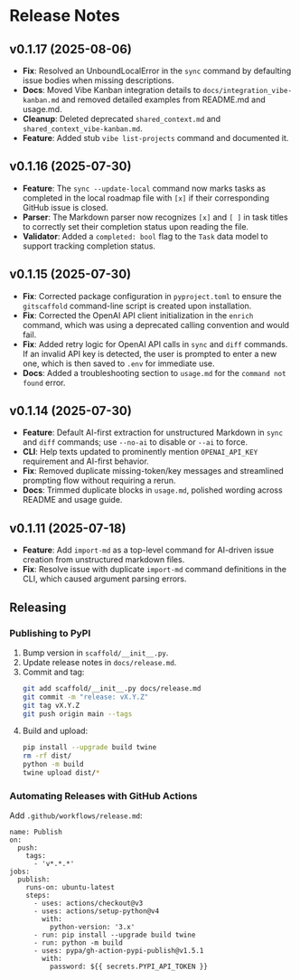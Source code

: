 # Release Notes

## v0.1.17 (2025-08-06)
- **Fix**: Resolved an UnboundLocalError in the `sync` command by defaulting issue bodies when missing descriptions.
- **Docs**: Moved Vibe Kanban integration details to `docs/integration_vibe-kanban.md` and removed detailed examples from README.md and usage.md.
- **Cleanup**: Deleted deprecated `shared_context.md` and `shared_context_vibe-kanban.md`.
- **Feature**: Added stub `vibe list-projects` command and documented it.

## v0.1.16 (2025-07-30)
- **Feature**: The `sync --update-local` command now marks tasks as completed in the local roadmap file with `[x]` if their corresponding GitHub issue is closed.
- **Parser**: The Markdown parser now recognizes `[x]` and `[ ]` in task titles to correctly set their completion status upon reading the file.
- **Validator**: Added a `completed: bool` flag to the `Task` data model to support tracking completion status.

## v0.1.15 (2025-07-30)
- **Fix**: Corrected package configuration in `pyproject.toml` to ensure the `gitscaffold` command-line script is created upon installation.
- **Fix**: Corrected the OpenAI API client initialization in the `enrich` command, which was using a deprecated calling convention and would fail.
- **Fix**: Added retry logic for OpenAI API calls in `sync` and `diff` commands. If an invalid API key is detected, the user is prompted to enter a new one, which is then saved to `.env` for immediate use.
- **Docs**: Added a troubleshooting section to `usage.md` for the `command not found` error.

## v0.1.14 (2025-07-30)
- **Feature**: Default AI-first extraction for unstructured Markdown in `sync` and `diff` commands; use `--no-ai` to disable or `--ai` to force.
- **CLI**: Help texts updated to prominently mention `OPENAI_API_KEY` requirement and AI-first behavior.
- **Fix**: Removed duplicate missing-token/key messages and streamlined prompting flow without requiring a rerun.
- **Docs**: Trimmed duplicate blocks in `usage.md`, polished wording across README and usage guide.

## v0.1.11 (2025-07-18)
- **Feature**: Add `import-md` as a top-level command for AI-driven issue creation from unstructured markdown files.
- **Fix**: Resolve issue with duplicate `import-md` command definitions in the CLI, which caused argument parsing errors.

## Releasing

### Publishing to PyPI
1. Bump version in `scaffold/__init__.py`.
2. Update release notes in `docs/release.md`.
3. Commit and tag:
   ```sh
   git add scaffold/__init__.py docs/release.md
   git commit -m "release: vX.Y.Z"
   git tag vX.Y.Z
   git push origin main --tags
   ```
3. Build and upload:
   ```sh
   pip install --upgrade build twine
   rm -rf dist/
   python -m build
   twine upload dist/*
   ```

### Automating Releases with GitHub Actions
Add `.github/workflows/release.md`:
```
name: Publish
on:
  push:
    tags:
      - 'v*.*.*'
jobs:
  publish:
    runs-on: ubuntu-latest
    steps:
      - uses: actions/checkout@v3
      - uses: actions/setup-python@v4
        with:
          python-version: '3.x'
      - run: pip install --upgrade build twine
      - run: python -m build
      - uses: pypa/gh-action-pypi-publish@v1.5.1
        with:
          password: ${{ secrets.PYPI_API_TOKEN }}
```

